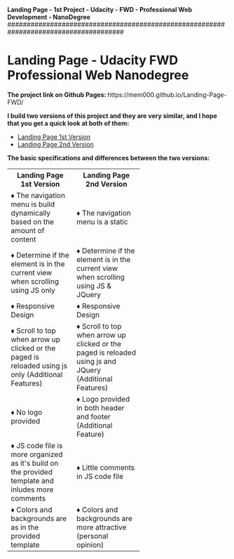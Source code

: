 <strong> 
Landing Page - 1st Project - Udacity - FWD - Professional Web Development - NanoDegree
</strong>
######################################################################################
<body>
    <h1>
        Landing Page - Udacity FWD Professional Web Nanodegree
    </h1>
    <p> 
        <strong>
            The project link on Github Pages:
        </strong>
        https://mem000.github.io/Landing-Page-FWD/
    </p>
    <p>
        <strong>
            I build two versions of this project and they are very similar,
            and I hope that you get a quick look at both of them:
        </strong>
    </p>
    <ul>
        <li>
            <a href="https://mem000.github.io/Landing-Page-FWD/LandingPage1.html" target="_blank">Landing Page 1st Version</a>
        </li>
        <li>
            <a href="https://mem000.github.io/Landing-Page-FWD/LandingPage2.html" target="_blank">Landing Page 2nd Version</a>
        </li>
    </ul>
    <p>
        <strong>
            The basic specifications and differences between the two versions:
        </strong>
    </p>
    <table style="width:60%">
        <tr>
            <th>Landing Page 1st Version</th>
            <th>Landing Page 2nd Version</th>
        </tr>
        <tr>
            <td>&#9830; The navigation menu is build dynamically based on the amount of content </td>
            <td>&#9830; The navigation menu is a static</td>
        </tr>
        <tr>
            <td>&#9830; Determine if the element is in the current view when scrolling using JS only</td>
            <td>&#9830; Determine if the element is in the current view when scrolling using JS & JQuery</td>
        </tr>
        <tr>
            <td>&#9830; Responsive Design</td>
            <td>&#9830; Responsive Design</td>
        </tr>
        <tr>
            <td>
                &#9830; Scroll to top when arrow up clicked or the paged is reloaded using js only (Additional Features)
            </td>
            <td>
                &#9830; Scroll to top when arrow up clicked or the paged is reloaded using js and JQuery (Additional Features)
            </td>
        </tr>
        <tr>
            <td>&#9830; No logo provided</td>
            <td>&#9830; Logo provided in both header and footer (Additional Feature)</td>
        </tr>
        <tr>
            <td>
                &#9830; JS code file is more organized as it's build on the provided template and inludes more comments
            </td>
            <td>&#9830; Little comments in JS code file</td>
        </tr>
        <tr>
            <td>&#9830; Colors and backgrounds are as in the provided template </td>
            <td>&#9830; Colors and backgrounds are more attractive (personal opinion)</td>
        </tr>
    </table>

</body>
